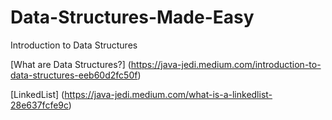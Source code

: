 # Data-Structures-Made-Easy
Introduction to Data Structures

[What are Data Structures?] (https://java-jedi.medium.com/introduction-to-data-structures-eeb60d2fc50f)

[LinkedList] (https://java-jedi.medium.com/what-is-a-linkedlist-28e637fcfe9c)
